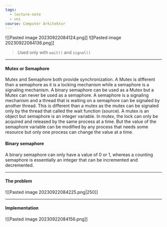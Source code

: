 ```yaml
---
tags:
  - lecture-note
  - uni
course: Computer Arkitektur
---
```

![[Pasted image 20230922084124.png]]
![[Pasted image 20230922084136.png]]
>Used only with `wait()` and `signal()` 

***
#### Mutex or Semaphore
Mutex and Semaphore both provide synchronization. A Mutex is different than a semaphore as it is a locking mechanism while a semaphore is a signaling mechanism. A binary semaphore can be used as a Mutex but a Mutex can never be used as a semaphore.
A semaphore is a signaling mechanism and a thread that is waiting on a semaphore can be signaled by another thread. This is different than a mutex as the mutex can be signaled only by the thread that
called the wait function (source).
A mutex is an object but semaphore is an integer variable. In mutex, the lock can only be acquired and released by the same process at a time. But the value of the semaphore variable can be modified
by any process that needs some resource but only one process can change the value at a time.

#### Binary semaphore
A binary semaphore can only have a value of 0 or 1, whereas a counting semaphore is essentially an integer that can be incremented and decremented.
***

#### The problem
![[Pasted image 20230922084225.png|250]]

***
#### Implementation
![[Pasted image 20230922084156.png]]